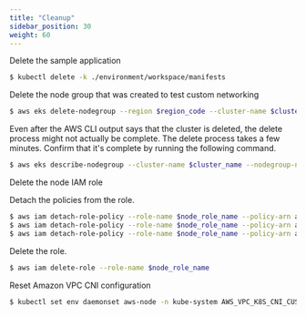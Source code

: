 ```yaml
---
title: "Cleanup"
sidebar_position: 30
weight: 60
---
```


Delete the sample application

```bash expectError=true
$ kubectl delete -k ./environment/workspace/manifests
```

Delete the node group that was created to test custom networking

```bash expectError=true
$ aws eks delete-nodegroup --region $region_code --cluster-name $cluster_name --nodegroup-name custom-networking-nodegroup
```

Even after the AWS CLI output says that the cluster is deleted, the delete process might not actually be complete. The delete process takes a few minutes. Confirm that it's complete by running the following command.

```bash expectError=true
$ aws eks describe-nodegroup --cluster-name $cluster_name --nodegroup-name custom-networking-nodegroup --query nodegroup.status --output text
```

Delete the node IAM role

Detach the policies from the role.

```bash expectError=true
$ aws iam detach-role-policy --role-name $node_role_name --policy-arn arn:aws:iam::aws:policy/AmazonEKSWorkerNodePolicy
$ aws iam detach-role-policy --role-name $node_role_name --policy-arn arn:aws:iam::aws:policy/AmazonEC2ContainerRegistryReadOnly
$ aws iam detach-role-policy --role-name $node_role_name --policy-arn arn:aws:iam::aws:policy/AmazonEKS_CNI_Policy
```

Delete the role.


```bash expectError=true
$ aws iam delete-role --role-name $node_role_name
```

Reset Amazon VPC CNI configuration

```bash expectError=true
$ kubectl set env daemonset aws-node -n kube-system AWS_VPC_K8S_CNI_CUSTOM_NETWORK_CFG=false
```